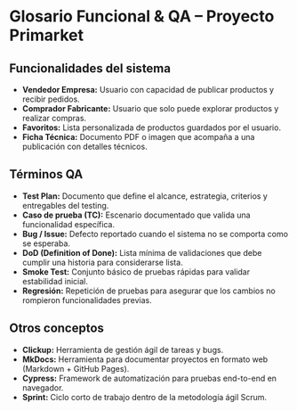 # Glosario Funcional & QA – Proyecto Primarket

## Funcionalidades del sistema

* **Vendedor Empresa:** Usuario con capacidad de publicar productos y recibir pedidos.
* **Comprador Fabricante:** Usuario que solo puede explorar productos y realizar compras.
* **Favoritos:** Lista personalizada de productos guardados por el usuario.
* **Ficha Técnica:** Documento PDF o imagen que acompaña a una publicación con detalles técnicos.

## Términos QA

* **Test Plan:** Documento que define el alcance, estrategia, criterios y entregables del testing.
* **Caso de prueba (TC):** Escenario documentado que valida una funcionalidad específica.
* **Bug / Issue:** Defecto reportado cuando el sistema no se comporta como se esperaba.
* **DoD (Definition of Done):** Lista mínima de validaciones que debe cumplir una historia para considerarse lista.
* **Smoke Test:** Conjunto básico de pruebas rápidas para validar estabilidad inicial.
* **Regresión:** Repetición de pruebas para asegurar que los cambios no rompieron funcionalidades previas.

## Otros conceptos

* **Clickup:** Herramienta de gestión ágil de tareas y bugs.
* **MkDocs:** Herramienta para documentar proyectos en formato web (Markdown + GitHub Pages).
* **Cypress:** Framework de automatización para pruebas end-to-end en navegador.
* **Sprint:** Ciclo corto de trabajo dentro de la metodología ágil Scrum.
